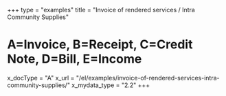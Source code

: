 +++
type = "examples"
title = "Invoice of rendered services / Intra Community Supplies"
# A=Invoice, B=Receipt, C=Credit Note, D=Bill, E=Income
x_docType = "A"
x_url = "/el/examples/invoice-of-rendered-services-intra-community-supplies/"
x_mydata_type = "2.2"
+++